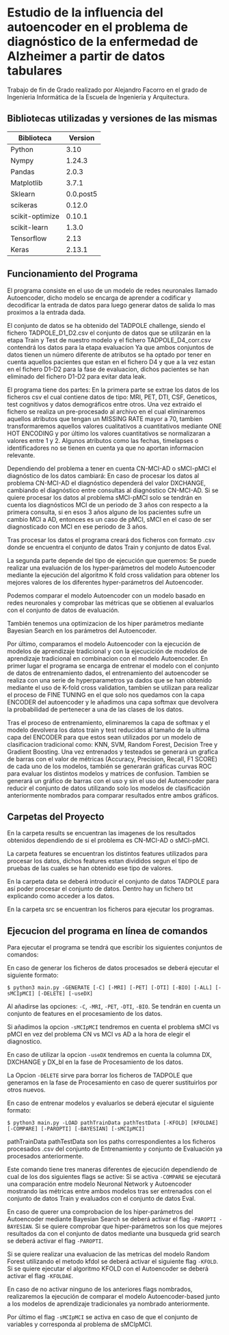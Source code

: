 Estudio de la influencia del autoencoder en el
problema de diagnóstico de la enfermedad de
Alzheimer a partir de datos tabulares
======================
Trabajo de fin de Grado realizado por Alejandro Facorro en el grado de Ingenieria Informática de la Escuela de Ingenieria y Arquitectura.

Bibliotecas utilizadas y versiones de las mismas
---------------------

| Biblioteca     | Version    |
|----------------|------------|
|Python          |3.10        |
|Nympy           |1.24.3      |
|Pandas          |2.0.3	      |
|Matplotlib      |3.7.1	      |
|Sklearn         |0.0.post5   |
|scikeras        |0.12.0      |
|scikit-optimize |0.10.1      |
|scikit-learn    |1.3.0       |
|Tensorflow      |2.13	      |
|Keras		       |2.13.1	    |

Funcionamiento del Programa
-------------------------------------------------------
El programa consiste en el uso de un modelo de redes neuronales llamado Autoencoder, dicho modelo se encarga
de aprender a codificar y decodificar la entrada de datos para luego generar datos de salida lo mas proximos a la entrada dada.

El conjunto de datos se ha obtenido del TADPOLE challenge, siendo el fichero TADPOLE_D1_D2.csv el conjunto de
datos que se utilizarán en la etapa Train y Test de nuestro modelo y el fichero TADPOLE_D4_corr.csv contendrá los datos para la etapa evaluacion
Ya que ambos conjuntos de datos tienen un número diferente de atributos se ha optado por tener en cuenta aquellos pacientes que estan en el fichero D4 y que a la vez estan en el fichero
D1-D2 para la fase de evaluacion, dichos pacientes se han eliminado del fichero D1-D2 para evitar data leak.

El programa tiene dos partes:
En la primera parte se extrae los datos de los ficheros csv el cual contiene datos de tipo: MRI, PET, DTI, CSF, Geneticos,
test cognitivos y datos demográficos entre otros.
Una vez extraido el fichero se realiza un pre-procesado al archivo en el cual eliminaremos aquellos atributos que tengan un MISSING RATE
mayor a 70, tambien transformaremos aquellos valores cualitativos a cuantitativos mediante ONE HOT ENCODING y por último los valores cuantitativos se normalizaran a valores entre 1 y 2. 
Algunos atributos como las fechas, timelapses o identificadores no se tienen en cuenta ya que no aportan informacion relevante.

Dependiendo del problema a tener en cuenta CN-MCI-AD o sMCI-pMCI el diagnóstico de los datos cambiará:
En caso de procesar los datos al problema CN-MCI-AD el diagnóstico dependerá del valor
DXCHANGE, cambiando el diagnóstico entre consultas al diagnóstico CN-MCI-AD.
Si se quiere procesar los datos al problema sMCI-pMCI solo se tendrán en cuenta los diagnósticos MCI de un periodo de 3 años con respecto a la primera consulta, si en 
esos 3 años alguno de los pacientes sufre un cambio MCI a AD, entonces es un caso de pMCI, sMCI en el caso de ser diagnosticado con MCI en ese periodo de 3 años.

Tras procesar los datos el programa creará dos ficheros con formato .csv donde se encuentra el conjunto de datos Train y conjunto de datos Eval.

La segunda parte depende del tipo de ejecución que queremos:
Se puede realizar una evaluación de los hyper-parámetros del modelo Autoencoder mediante la ejecución del algoritmo K fold cross validation para obtener 
los mejores valores de los diferentes hyper-parámetros del Autoencoder.

Podemos comparar el modelo Autoencoder con un modelo basado en redes neuronales y comprobar las métricas que se obtienen al evaluarlos con el conjunto de datos de evaluación.

También tenemos una optimizacion de los hiper parámetros mediante Bayesian Search en los parámetros del Autoencoder.

Por último, comparamos el modelo Autoencoder con la ejecución de modelos de aprendizaje tradicional y con la ejecucición de modelos de aprendizaje tradicional en combinacion
con el modelo Autoencoder. En primer lugar el programa se encarga de entrenar el modelo con el conjunto de datos de entrenamiento dados, el  entrenamiento
del autoencoder se realiza con una serie de hyperparametros ya dados que se han obtenido mediante el uso de K-fold cross validation, tambien se utilizan para realizar 
el proceso de FINE TUNING en el que solo nos quedamos con la capa ENCODER del autoencoder y le añadimos una capa softmax que devolvera la probabilidad de pertenecer a una de las clases de los datos. 

Tras el proceso de entrenamiento, eliminaremos la capa de softmax y el modelo devolvera los datos train
y test reducidos al tamaño de la ultima capa del ENCODER para que estos sean utilizados por un modelo de clasificacion tradicional como: KNN, SVM, Random Forest, Decision Tree y Gradient Boosting.
Una vez entrenados y testeados se generará un grafica de barras con el valor de métricas (Accuracy, Precision, Recall,
F1 SCORE) de cada uno de los modelos, también se generarán gráficas curvas ROC para evaluar los distintos modelos y matrices de confusion.
Tambien se generará un gráfico de barras con el uso y sin el uso del Autoencoder para reducir el conjunto de datos utilizando solo los modelos
de clasificación anteriormente nombrados para comparar resultados entre ambos gráficos.


Carpetas del Proyecto
-------------------------------------------------------
En la carpeta results se encuentran las imagenes de los resultados obtenidos dependiendo de si el problema es CN-MCI-AD o sMCI-pMCI.

La carpeta features se encuentran los distintos features utilizados para procesar los datos, dichos features estan divididos segun el tipo de pruebas
de las cuales se han obtenido ese tipo de valores.

En la carpeta data se deberá introducir el conjunto de datos TADPOLE para así poder procesar el conjunto de datos. Dentro hay un fichero txt explicando como acceder a los datos.

En la carpeta src se encuentran los ficheros para ejecutar los programas.

Ejecucion del programa en línea de comandos
-------------------------------------------------------
Para ejecutar el programa se tendrá que escribir los siguientes conjuntos de comandos:

En caso de generar los ficheros de datos procesados se deberá ejecutar el siguiente formato:
```
$ python3 main.py -GENERATE [-C] [-MRI] [-PET] [-DTI] [-BIO] [-ALL] [-sMCIpMCI] [-DELETE] [-useDX]
```
Al añadirse las opciones: `-C`, `-MRI`, `-PET`, `-DTI`, `-BIO`. Se tendrán en cuenta un conjunto de features en el procesamiento de los datos.

Si añadimos la opcion `-sMCIpMCI` tendremos en cuenta el problema sMCI vs pMCI en vez del problema CN vs MCI vs AD a la hora de elegir el diagnostico.

En caso de utilizar la opcion `-useDX` tendremos en cuenta la columna DX, DXCHANGE y DX_bl en la fase de Procesamiento de los datos.

La Opcion `-DELETE` sirve para borrar los ficheros de TADPOLE que generamos en la fase de Procesamiento en caso de querer sustituirlos por
otros nuevos.


En caso de entrenar modelos y evaluarlos se deberá ejecutar el siguiente formato:	
```
$ python3 main.py -LOAD pathTrainData pathTestData [-KFOLD] [KFOLDAE] [-COMPARE] [-PAROPTI] [-BAYESIAN] [-sMCIpMCI]
```
pathTrainData pathTestData son los paths correspondientes a los ficheros procesados .csv del conjunto de Entrenamiento y conjunto de Evaluación ya procesados
anteriormente.

Este comando tiene tres maneras diferentes de ejecución dependiendo de cual de los dos siguientes flags se active:
Si se activa `-COMPARE` se ejecutará una comparación entre modelo Neuronal Network y Autoencoder mostrando las métricas entre ambos modelos tras ser
entrenados con el conjunto de datos Train y evaluados con el conjunto de datos Eval.

En caso de querer una comprobacion de los hiper-parámetros del Autoencoder mediante Bayesian Search se deberá activar el flag `-PAROPTI -BAYESIAN`.
Si se quiere comprobar que hiper-parámetros son los que mejores resultados da con el conjunto de datos mediante una busqueda grid search se deberá activar el flag `-PAROPTI`.

Si se quiere realizar una evaluacion de las metricas del modelo Random Forest utilizando el metodo kfdol se deberá activar el siguiente flag  `-KFOLD`.
Si se quiere ejecutar el algoritmo KFOLD con el Autoencoder se deberá activar el flag `-KFOLDAE`.

En caso de no activar ninguno de los anteriores flags nombrados, realizaremos la ejecución de comparar el modelo Autoencoder-based junto a los modelos
de aprendizaje tradicionales ya nombrado anteriormente.

Por último el flag `-sMCIpMCI` se activa en caso de que el conjunto de variables y corresponda al problema de sMCIpMCI.
